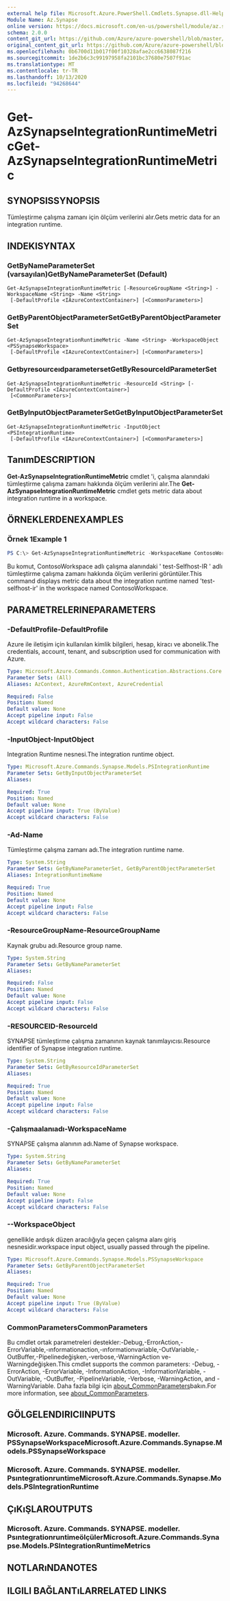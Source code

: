 ```yaml
---
external help file: Microsoft.Azure.PowerShell.Cmdlets.Synapse.dll-Help.xml
Module Name: Az.Synapse
online version: https://docs.microsoft.com/en-us/powershell/module/az.synapse/get-azsynapseintegrationruntimemetric
schema: 2.0.0
content_git_url: https://github.com/Azure/azure-powershell/blob/master/src/Synapse/Synapse/help/Get-AzSynapseIntegrationRuntimeMetric.md
original_content_git_url: https://github.com/Azure/azure-powershell/blob/master/src/Synapse/Synapse/help/Get-AzSynapseIntegrationRuntimeMetric.md
ms.openlocfilehash: 0b6700d11b017f00f10328afae2cc6638087f216
ms.sourcegitcommit: 1de2b6c3c99197958fa2101bc37680e7507f91ac
ms.translationtype: MT
ms.contentlocale: tr-TR
ms.lasthandoff: 10/13/2020
ms.locfileid: "94268644"
---
```

# <span data-ttu-id="dd4c0-101">Get-AzSynapseIntegrationRuntimeMetric</span><span class="sxs-lookup"><span data-stu-id="dd4c0-101">Get-AzSynapseIntegrationRuntimeMetric</span></span>

## <span data-ttu-id="dd4c0-102">SYNOPSIS</span><span class="sxs-lookup"><span data-stu-id="dd4c0-102">SYNOPSIS</span></span>
<span data-ttu-id="dd4c0-103">Tümleştirme çalışma zamanı için ölçüm verilerini alır.</span><span class="sxs-lookup"><span data-stu-id="dd4c0-103">Gets metric data for an integration runtime.</span></span> 

## <span data-ttu-id="dd4c0-104">INDEKI</span><span class="sxs-lookup"><span data-stu-id="dd4c0-104">SYNTAX</span></span>

### <span data-ttu-id="dd4c0-105">GetByNameParameterSet (varsayılan)</span><span class="sxs-lookup"><span data-stu-id="dd4c0-105">GetByNameParameterSet (Default)</span></span>
```
Get-AzSynapseIntegrationRuntimeMetric [-ResourceGroupName <String>] -WorkspaceName <String> -Name <String>
 [-DefaultProfile <IAzureContextContainer>] [<CommonParameters>]
```

### <span data-ttu-id="dd4c0-106">GetByParentObjectParameterSet</span><span class="sxs-lookup"><span data-stu-id="dd4c0-106">GetByParentObjectParameterSet</span></span>
```
Get-AzSynapseIntegrationRuntimeMetric -Name <String> -WorkspaceObject <PSSynapseWorkspace>
 [-DefaultProfile <IAzureContextContainer>] [<CommonParameters>]
```

### <span data-ttu-id="dd4c0-107">Getbyresourceıdparameterset</span><span class="sxs-lookup"><span data-stu-id="dd4c0-107">GetByResourceIdParameterSet</span></span>
```
Get-AzSynapseIntegrationRuntimeMetric -ResourceId <String> [-DefaultProfile <IAzureContextContainer>]
 [<CommonParameters>]
```

### <span data-ttu-id="dd4c0-108">GetByInputObjectParameterSet</span><span class="sxs-lookup"><span data-stu-id="dd4c0-108">GetByInputObjectParameterSet</span></span>
```
Get-AzSynapseIntegrationRuntimeMetric -InputObject <PSIntegrationRuntime>
 [-DefaultProfile <IAzureContextContainer>] [<CommonParameters>]
```

## <span data-ttu-id="dd4c0-109">Tanım</span><span class="sxs-lookup"><span data-stu-id="dd4c0-109">DESCRIPTION</span></span>
<span data-ttu-id="dd4c0-110">**Get-AzSynapseIntegrationRuntimeMetric** cmdlet 'i, çalışma alanındaki tümleştirme çalışma zamanı hakkında ölçüm verilerini alır.</span><span class="sxs-lookup"><span data-stu-id="dd4c0-110">The **Get-AzSynapseIntegrationRuntimeMetric** cmdlet gets metric data about integration runtime in a workspace.</span></span>

## <span data-ttu-id="dd4c0-111">ÖRNEKLERDEN</span><span class="sxs-lookup"><span data-stu-id="dd4c0-111">EXAMPLES</span></span>

### <span data-ttu-id="dd4c0-112">Örnek 1</span><span class="sxs-lookup"><span data-stu-id="dd4c0-112">Example 1</span></span>
```powershell
PS C:\> Get-AzSynapseIntegrationRuntimeMetric -WorkspaceName ContosoWorkspace -Name 'test-selfhost-ir'
```

<span data-ttu-id="dd4c0-113">Bu komut, ContosoWorkspace adlı çalışma alanındaki ' test-Selfhost-IR ' adlı tümleştirme çalışma zamanı hakkında ölçüm verilerini görüntüler.</span><span class="sxs-lookup"><span data-stu-id="dd4c0-113">This command displays metric data about the integration runtime named 'test-selfhost-ir' in the workspace named ContosoWorkspace.</span></span>

## <span data-ttu-id="dd4c0-114">PARAMETRELERINE</span><span class="sxs-lookup"><span data-stu-id="dd4c0-114">PARAMETERS</span></span>

### <span data-ttu-id="dd4c0-115">-DefaultProfile</span><span class="sxs-lookup"><span data-stu-id="dd4c0-115">-DefaultProfile</span></span>
<span data-ttu-id="dd4c0-116">Azure ile iletişim için kullanılan kimlik bilgileri, hesap, kiracı ve abonelik.</span><span class="sxs-lookup"><span data-stu-id="dd4c0-116">The credentials, account, tenant, and subscription used for communication with Azure.</span></span>

```yaml
Type: Microsoft.Azure.Commands.Common.Authentication.Abstractions.Core.IAzureContextContainer
Parameter Sets: (All)
Aliases: AzContext, AzureRmContext, AzureCredential

Required: False
Position: Named
Default value: None
Accept pipeline input: False
Accept wildcard characters: False
```

### <span data-ttu-id="dd4c0-117">-InputObject</span><span class="sxs-lookup"><span data-stu-id="dd4c0-117">-InputObject</span></span>
<span data-ttu-id="dd4c0-118">Integration Runtime nesnesi.</span><span class="sxs-lookup"><span data-stu-id="dd4c0-118">The integration runtime object.</span></span>

```yaml
Type: Microsoft.Azure.Commands.Synapse.Models.PSIntegrationRuntime
Parameter Sets: GetByInputObjectParameterSet
Aliases:

Required: True
Position: Named
Default value: None
Accept pipeline input: True (ByValue)
Accept wildcard characters: False
```

### <span data-ttu-id="dd4c0-119">-Ad</span><span class="sxs-lookup"><span data-stu-id="dd4c0-119">-Name</span></span>
<span data-ttu-id="dd4c0-120">Tümleştirme çalışma zamanı adı.</span><span class="sxs-lookup"><span data-stu-id="dd4c0-120">The integration runtime name.</span></span>

```yaml
Type: System.String
Parameter Sets: GetByNameParameterSet, GetByParentObjectParameterSet
Aliases: IntegrationRuntimeName

Required: True
Position: Named
Default value: None
Accept pipeline input: False
Accept wildcard characters: False
```

### <span data-ttu-id="dd4c0-121">-ResourceGroupName</span><span class="sxs-lookup"><span data-stu-id="dd4c0-121">-ResourceGroupName</span></span>
<span data-ttu-id="dd4c0-122">Kaynak grubu adı.</span><span class="sxs-lookup"><span data-stu-id="dd4c0-122">Resource group name.</span></span>

```yaml
Type: System.String
Parameter Sets: GetByNameParameterSet
Aliases:

Required: False
Position: Named
Default value: None
Accept pipeline input: False
Accept wildcard characters: False
```

### <span data-ttu-id="dd4c0-123">-RESOURCEID</span><span class="sxs-lookup"><span data-stu-id="dd4c0-123">-ResourceId</span></span>
<span data-ttu-id="dd4c0-124">SYNAPSE tümleştirme çalışma zamanının kaynak tanımlayıcısı.</span><span class="sxs-lookup"><span data-stu-id="dd4c0-124">Resource identifier of Synapse integration runtime.</span></span>

```yaml
Type: System.String
Parameter Sets: GetByResourceIdParameterSet
Aliases:

Required: True
Position: Named
Default value: None
Accept pipeline input: False
Accept wildcard characters: False
```

### <span data-ttu-id="dd4c0-125">-Çalışmaalanıadı</span><span class="sxs-lookup"><span data-stu-id="dd4c0-125">-WorkspaceName</span></span>
<span data-ttu-id="dd4c0-126">SYNAPSE çalışma alanının adı.</span><span class="sxs-lookup"><span data-stu-id="dd4c0-126">Name of Synapse workspace.</span></span>

```yaml
Type: System.String
Parameter Sets: GetByNameParameterSet
Aliases:

Required: True
Position: Named
Default value: None
Accept pipeline input: False
Accept wildcard characters: False
```

### <span data-ttu-id="dd4c0-127">-</span><span class="sxs-lookup"><span data-stu-id="dd4c0-127">-WorkspaceObject</span></span>
<span data-ttu-id="dd4c0-128">genellikle ardışık düzen aracılığıyla geçen çalışma alanı giriş nesnesidir.</span><span class="sxs-lookup"><span data-stu-id="dd4c0-128">workspace input object, usually passed through the pipeline.</span></span>

```yaml
Type: Microsoft.Azure.Commands.Synapse.Models.PSSynapseWorkspace
Parameter Sets: GetByParentObjectParameterSet
Aliases:

Required: True
Position: Named
Default value: None
Accept pipeline input: True (ByValue)
Accept wildcard characters: False
```

### <span data-ttu-id="dd4c0-129">CommonParameters</span><span class="sxs-lookup"><span data-stu-id="dd4c0-129">CommonParameters</span></span>
<span data-ttu-id="dd4c0-130">Bu cmdlet ortak parametreleri destekler:-Debug,-ErrorAction,-ErrorVariable,-ınformationaction,-ınformationvariable,-OutVariable,-OutBuffer,-Pipelinedeğişken,-verbose,-WarningAction ve-Warningdeğişken.</span><span class="sxs-lookup"><span data-stu-id="dd4c0-130">This cmdlet supports the common parameters: -Debug, -ErrorAction, -ErrorVariable, -InformationAction, -InformationVariable, -OutVariable, -OutBuffer, -PipelineVariable, -Verbose, -WarningAction, and -WarningVariable.</span></span> <span data-ttu-id="dd4c0-131">Daha fazla bilgi için [about_CommonParameters](http://go.microsoft.com/fwlink/?LinkID=113216)bakın.</span><span class="sxs-lookup"><span data-stu-id="dd4c0-131">For more information, see [about_CommonParameters](http://go.microsoft.com/fwlink/?LinkID=113216).</span></span>

## <span data-ttu-id="dd4c0-132">GÖLGELENDIRICI</span><span class="sxs-lookup"><span data-stu-id="dd4c0-132">INPUTS</span></span>

### <span data-ttu-id="dd4c0-133">Microsoft. Azure. Commands. SYNAPSE. modeller. PSSynapseWorkspace</span><span class="sxs-lookup"><span data-stu-id="dd4c0-133">Microsoft.Azure.Commands.Synapse.Models.PSSynapseWorkspace</span></span>

### <span data-ttu-id="dd4c0-134">Microsoft. Azure. Commands. SYNAPSE. modeller. Psıntegrationruntime</span><span class="sxs-lookup"><span data-stu-id="dd4c0-134">Microsoft.Azure.Commands.Synapse.Models.PSIntegrationRuntime</span></span>

## <span data-ttu-id="dd4c0-135">ÇıKıŞLAR</span><span class="sxs-lookup"><span data-stu-id="dd4c0-135">OUTPUTS</span></span>

### <span data-ttu-id="dd4c0-136">Microsoft. Azure. Commands. SYNAPSE. modeller. Psıntegrationruntimeölçüler</span><span class="sxs-lookup"><span data-stu-id="dd4c0-136">Microsoft.Azure.Commands.Synapse.Models.PSIntegrationRuntimeMetrics</span></span>

## <span data-ttu-id="dd4c0-137">NOTLARıNDA</span><span class="sxs-lookup"><span data-stu-id="dd4c0-137">NOTES</span></span>

## <span data-ttu-id="dd4c0-138">ILGILI BAĞLANTıLAR</span><span class="sxs-lookup"><span data-stu-id="dd4c0-138">RELATED LINKS</span></span>
